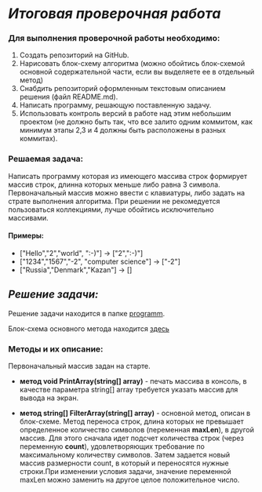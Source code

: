 # ***Итоговая проверочная работа***

### **Для выполнения проверочной работы необходимо:**

1. Создать репозиторий на GitHub.
2. Нарисовать блок-схему алгоритма (можно обойтись блок-схемой основной содержательной части, если вы выделяете ее в отдельный метод)
3. Снабдить репозиторий оформленным текстовым описанием решения (файл README.md).
4. Написать программу, решающую поставленную задачу.
5. Использовать контроль версий в работе над этим небольшим проектом (не должно быть так, что все залито одним коммитом, как минимум этапы 2,3 и 4 должны быть расположены в разных коммитах).

### __Решаемая задача:__
Написать программу которая из имеющего массива строк формирует массив строк, длинна которых меньше либо равна 3 символа. Первоначальный массив можно ввести с клавиатуры, либо задать на страте выполнения алгоритма. При решении не рекомедуется пользоваться коллекциями, лучше обойтись исключительно массивами.

#### **Примеры**:

+ ["Hello","2","world", ":-)"] -> ["2",":-)"]
+ ["1234","1567","-2", "computer science"] -> ["-2"]
+ ["Russia","Denmark","Kazan"] -> []

## ***Решение задачи:***

Решение задачи находится в папке [programm](./programm/Program.cs).

Блок-схема основного метода находится [здесь](./%D0%B1%D0%BB%D0%BE%D0%BA-%D1%81%D1%85%D0%B5%D0%BC%D0%B0.png)

### **Методы и их описание:**

Первоначальный массив задан на старте.

+ **метод void PrintArray(string[] array)** - печать массива в консоль, в качестве параметра string[] array требуется указать массив для вывода на экран.

+ **метод string[] FilterArray(string[] array)** - основной метод, описан в блок-схеме. Метод переноса строк, длина которых не превышает определенное количество символов (переменная **maxLen**), в другой массив. Для этого сначала идет подсчет количества строк (через переменную **count**), удовлетворяющих требование по максимальному количеству символов. Затем задается новый массив размерности count, в который и переносятся нужные строки.При изменении условия задачи, значение переменной maxLen можно заменить на другое целое положительное число.